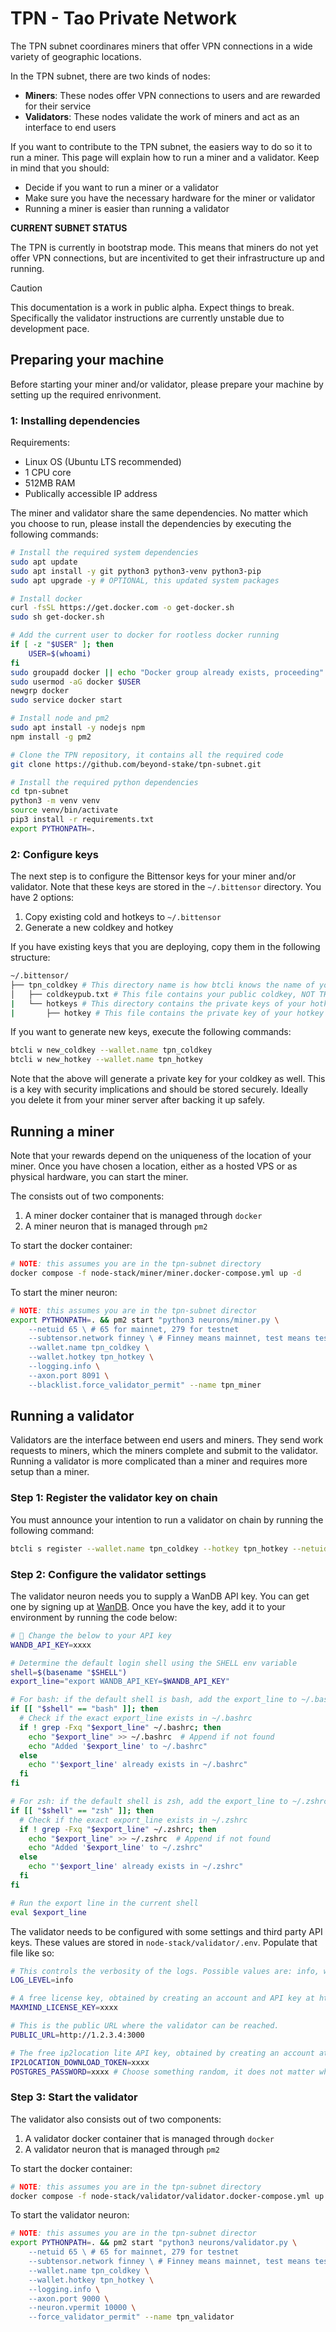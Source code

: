 # TPN - Tao Private Network

The TPN subnet coordinares miners that offer VPN connections in a wide variety of geographic locations.

In the TPN subnet, there are two kinds of nodes:

- **Miners**: These nodes offer VPN connections to users and are rewarded for their service
- **Validators**: These nodes validate the work of miners and act as an interface to end users

If you want to contribute to the TPN subnet, the easiers way to do so it to run a miner. This page will explain how to run a miner and a validator. Keep in mind that you should:

- Decide if you want to run a miner or a validator
- Make sure you have the necessary hardware for the miner or validator
- Running a miner is easier than running a validator

**CURRENT SUBNET STATUS**

The TPN is currently in bootstrap mode. This means that miners do not yet offer VPN connections, but are incentivited to get their infrastructure up and running.


> [!CAUTION]
> This documentation is a work in public alpha. Expect things to break. Specifically the validator instructions are currently unstable due to development pace.

## Preparing your machine

Before starting your miner and/or validator, please prepare your machine by setting up the required enrivonment.

### 1: Installing dependencies

Requirements:

- Linux OS (Ubuntu LTS recommended)
- 1 CPU core
- 512MB RAM
- Publically accessible IP address


The miner and validator share the same dependencies. No matter which you choose to run, please install the dependencies by executing the following commands:

```bash
# Install the required system dependencies
sudo apt update
sudo apt install -y git python3 python3-venv python3-pip
sudo apt upgrade -y # OPTIONAL, this updated system packages

# Install docker
curl -fsSL https://get.docker.com -o get-docker.sh
sudo sh get-docker.sh

# Add the current user to docker for rootless docker running
if [ -z "$USER" ]; then
    USER=$(whoami)
fi
sudo groupadd docker || echo "Docker group already exists, proceeding"
sudo usermod -aG docker $USER
newgrp docker
sudo service docker start

# Install node and pm2
sudo apt install -y nodejs npm
npm install -g pm2

# Clone the TPN repository, it contains all the required code
git clone https://github.com/beyond-stake/tpn-subnet.git

# Install the required python dependencies
cd tpn-subnet
python3 -m venv venv
source venv/bin/activate
pip3 install -r requirements.txt
export PYTHONPATH=.
```

### 2: Configure keys

The next step is to configure the Bittensor keys for your miner and/or validator. Note that these keys are stored in the `~/.bittensor` directory. You have 2 options:

1. Copy existing cold and hotkeys to `~/.bittensor`
2. Generate a new coldkey and hotkey

If you have existing keys that you are deploying, copy them in the following structure:

```bash
~/.bittensor/
├── tpn_coldkey # This directory name is how btcli knows the name of your coldkey
│   ├── coldkeypub.txt # This file contains your public coldkey, NOT THE PRIVATE KEY, the miner machine does not need the private key
|   └── hotkeys # This directory contains the private keys of your hotkeys
|       ├── hotkey # This file contains the private key of your hotkey in json format
```

If you want to generate new keys, execute the following commands:

```bash
btcli w new_coldkey --wallet.name tpn_coldkey
btcli w new_hotkey --wallet.name tpn_hotkey
``` 

Note that the above will generate a private key for your coldkey as well. This is a key with security implications and should be stored securely. Ideally you delete it from your miner server after backing it up safely.

## Running a miner

Note that your rewards depend on the uniqueness of the location of your miner. Once you have chosen a location, either as a hosted VPS or as physical hardware, you can start the miner.

The consists out of two components:

1. A miner docker container that is managed through `docker`
2. A miner neuron that is managed through `pm2`

To start the docker container:

```bash
# NOTE: this assumes you are in the tpn-subnet directory
docker compose -f node-stack/miner/miner.docker-compose.yml up -d
```

To start the miner neuron:

```bash
# NOTE: this assumes you are in the tpn-subnet director
export PYTHONPATH=. && pm2 start "python3 neurons/miner.py \
    --netuid 65 \ # 65 for mainnet, 279 for testnet
    --subtensor.network finney \ # Finney means mainnet, test means testnet
    --wallet.name tpn_coldkey \
    --wallet.hotkey tpn_hotkey \
    --logging.info \
    --axon.port 8091 \
    --blacklist.force_validator_permit" --name tpn_miner
```

## Running a validator

Validators are the interface between end users and miners. They send work requests to miners, which the miners complete and submit to the validator. Running a validator is more complicated than a miner and requires more setup than a miner.

### Step 1: Register the validator key on chain

You must announce your intention to run a validator on chain by running the following command:

```bash
btcli s register --wallet.name tpn_coldkey --hotkey tpn_hotkey --netuid 279
```

### Step 2: Configure the validator settings

The validator neuron needs you to supply a WanDB API key. You can get one by signing up at [WanDB](https://wandb.ai/site). Once you have the key, add it to your environment by running the code below:

```bash
# 🚨 Change the below to your API key
WANDB_API_KEY=xxxx

# Determine the default login shell using the SHELL env variable
shell=$(basename "$SHELL")
export_line="export WANDB_API_KEY=$WANDB_API_KEY"

# For bash: if the default shell is bash, add the export_line to ~/.bashrc if not present
if [[ "$shell" == "bash" ]]; then
  # Check if the exact export_line exists in ~/.bashrc
  if ! grep -Fxq "$export_line" ~/.bashrc; then
    echo "$export_line" >> ~/.bashrc  # Append if not found
    echo "Added '$export_line' to ~/.bashrc"
  else
    echo "'$export_line' already exists in ~/.bashrc"
  fi
fi

# For zsh: if the default shell is zsh, add the export_line to ~/.zshrc if not present
if [[ "$shell" == "zsh" ]]; then
  # Check if the exact export_line exists in ~/.zshrc
  if ! grep -Fxq "$export_line" ~/.zshrc; then
    echo "$export_line" >> ~/.zshrc  # Append if not found
    echo "Added '$export_line' to ~/.zshrc"
  else
    echo "'$export_line' already exists in ~/.zshrc"
  fi
fi

# Run the export line in the current shell
eval $export_line
```

The validator needs to be configured with some settings and third party API keys. These values are stored in `node-stack/validator/.env`. Populate that file like so:

```bash
# This controls the verbosity of the logs. Possible values are: info, warn, error
LOG_LEVEL=info

# A free license key, obtained by creating an account and API key at http://maxmind.com/en/accounts/
MAXMIND_LICENSE_KEY=xxxx

# This is the public URL where the validator can be reached.
PUBLIC_URL=http://1.2.3.4:3000

# The free ip2location lite API key, obtained by creating an account at https://lite.ip2location.com/login
IP2LOCATION_DOWNLOAD_TOKEN=xxxx
POSTGRES_PASSWORD=xxxx # Choose something random, it does not matter what.
```

### Step 3: Start the validator

The validator also consists out of two components:

1. A validator docker container that is managed through `docker`
2. A validator neuron that is managed through `pm2`

To start the docker container:

```bash
# NOTE: this assumes you are in the tpn-subnet directory
docker compose -f node-stack/validator/validator.docker-compose.yml up -d
```

To start the validator neuron:

```bash
# NOTE: this assumes you are in the tpn-subnet director
export PYTHONPATH=. && pm2 start "python3 neurons/validator.py \
    --netuid 65 \ # 65 for mainnet, 279 for testnet
    --subtensor.network finney \ # Finney means mainnet, test means testnet
    --wallet.name tpn_coldkey \
    --wallet.hotkey tpn_hotkey \
    --logging.info \
    --axon.port 9000 \
    --neuron.vpermit 10000 \
    --force_validator_permit" --name tpn_validator
```
